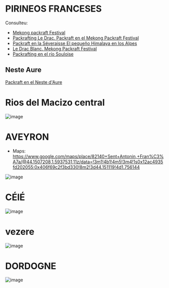 # PIRINEOS FRANCESES

Consulteu:

- [Mekong packraft Festival](https://packrafting.exposure.co/mekong-packraft-festival-rutas-packrafting-mas-habituales-en-el-festival-de-packraft-de-mekong)
- [Packrafting Le Drac. Packraft en el Mekong Packraft Festival](https://blog.packrafting.cat/packrafting-le-drac-packraft-en-el-mekong-packraft-festival)
- [Packraft en la Séveraisse El pequeño Himalaya en los Alpes](https://packrafting.exposure.co/packraft-en-la-severaisse-el-pequeno-himalaya-en-los-alpes)
- [Le Drac Blanc. Mekong Packraft Festival](https://packrafting.exposure.co/le-drac-blanc-mekong-packraft-festival)
- [Packrafting en el río Souloise](https://packrafting.exposure.co/packrafting-en-el-rio-souloise)

## Neste Aure

[Packraft en el Neste d'Aure](https://blog.packrafting.cat/packraft-neste-aure-france-packrafting)


# Rios del Macizo central

![image](https://user-images.githubusercontent.com/4015406/169963435-7facdaf8-64ea-45c9-a61f-85d9e5f9ae5b.png)

# AVEYRON
- Maps: https://www.google.com/maps/place/82140+Sent+Antonin,+Fran%C3%A7a/@44.1507208,1.5937531,11z/data=!3m1!4b1!4m5!3m4!1s0x12ac4935fd202055:0x406f69c2f3bd330!8m2!3d44.151119!4d1.756144

![image](https://user-images.githubusercontent.com/4015406/169963980-d74d22f4-f8b3-48f3-9a57-2227e81cc17e.png)

# CÉlÉ

![image](https://user-images.githubusercontent.com/4015406/176545141-a969ea58-bd69-4368-a13b-a15d85aefce6.png)

# vezere

![image](https://user-images.githubusercontent.com/4015406/176545947-4e831a25-fa8b-4a80-b80a-0c1a63e3c45a.png)

# DORDOGNE

![image](https://user-images.githubusercontent.com/4015406/176546562-389797c5-531a-442d-ac12-f3d9fcaebf57.png)

